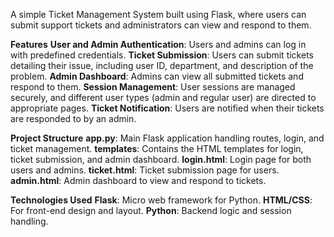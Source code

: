 A simple Ticket Management System built using Flask, where users can submit support tickets and administrators can view and respond to them.

**Features**
**User and Admin Authentication**: Users and admins can log in with predefined credentials.
**Ticket Submission**: Users can submit tickets detailing their issue, including user ID, department, and description of the problem.
**Admin Dashboard**: Admins can view all submitted tickets and respond to them.
**Session Management**: User sessions are managed securely, and different user types (admin and regular user) are directed to appropriate pages.
**Ticket Notification**: Users are notified when their tickets are responded to by an admin.

**Project Structure**
**app.py**: Main Flask application handling routes, login, and ticket management.
**templates**: Contains the HTML templates for login, ticket submission, and admin dashboard.
**login.html**: Login page for both users and admins.
**ticket.html**: Ticket submission page for users.
**admin.html**: Admin dashboard to view and respond to tickets.

**Technologies Used**
**Flask**: Micro web framework for Python.
**HTML/CSS**: For front-end design and layout.
**Python**: Backend logic and session handling.
